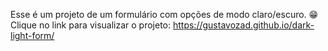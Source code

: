 Esse é um projeto de um formulário com opções de modo claro/escuro. 😁
Clique no link para visualizar o projeto:
https://gustavozad.github.io/dark-light-form/
